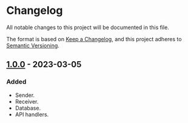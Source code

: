 # Changelog

All notable changes to this project will be documented in this file.

The format is based on [Keep a Changelog](https://keepachangelog.com/en/1.0.0/),
and this project adheres to [Semantic Versioning](https://semver.org/spec/v2.0.0.html).


## [1.0.0] - 2023-03-05

### Added

- Sender.
- Receiver.
- Database.
- API handlers.

[1.1.0]: https://github.com/olivierlacan/keep-a-changelog/compare/v1.0.0...v1.1.0
[1.0.0]: https://gitlab.com/distributed_lab/acs/orchestrator/-/tree/feature/requests_action_filter
